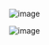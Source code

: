 ![image](https://github.com/geelabalakrishna/awsimages/assets/70707659/22ec63e4-46c2-4b32-9273-ddbb8c2a86de)


![image](https://github.com/geelabalakrishna/awsimages/assets/70707659/064a7b95-485b-4118-b8d8-cf3b38c05fcf)

